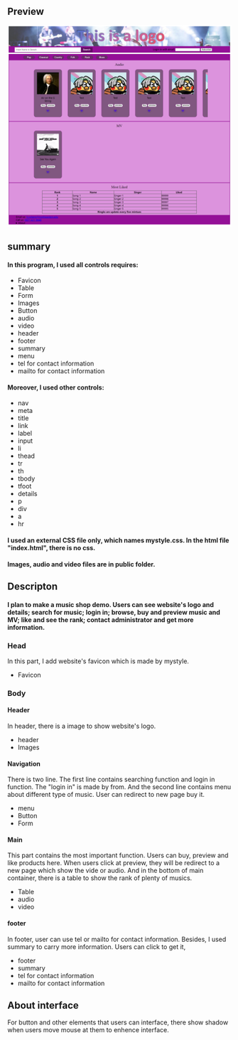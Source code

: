 ## Preview

![image](https://github.com/Li-Yuheng/INFO-6150-Assignment-01/blob/main/pubilc/img/assignment-01-preview.png)

## summary
#### In this program, I used all controls requires:
- Favicon
- Table
- Form
- Images
- Button
- audio
- video
- header
- footer
- summary
- menu
- tel for contact information
- mailto for contact information

#### Moreover, I used other controls:

- nav
- meta
- title
- link
- label
- input
- li
- thead
- tr
- th
- tbody
- tfoot
- details
- p
- div
- a
- hr

#### I used an external CSS file only, which names mystyle.css. In the html file "index.html", there is no css.

#### Images, audio and video files are in public folder.

## Descripton

#### I plan to make a music shop demo. Users can see website's logo and details; search for music; login in; browse, buy and preview music and MV; like and see the rank; contact administrator and get more information.

### Head

In this part, I add website's favicon which is made by mystyle.

- Favicon

### Body

#### Header

In header, there is a image to show website's logo.

- header
- Images

#### Navigation

There is two line. The first line contains searching function and login in function. The "login in" is made by from. And the second line contains menu about different type of music. User can redirect to new page buy it.

- menu
- Button
- Form

#### Main

This part contains the most important function. Users can buy, preview and like products here. When users click at preview, they will be redirect to a new page which show the vide or audio. And in the bottom of main container, there is a table to show the rank of plenty of musics.

- Table
- audio
- video

#### footer

In footer, user can use tel or mailto for contact information. Besides, I used summary to carry more information. Users can click to get it,

- footer
- summary
- tel for contact information
- mailto for contact information

## About interface

For button and other elements that users can interface, there show shadow when users move mouse at them to enhence interface.